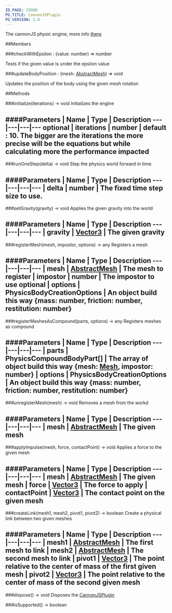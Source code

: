 ```yaml
---
ID_PAGE: 25008
PG_TITLE: CannonJSPlugin
PG_VERSION: 2.0
---
```


The cannonJS physic engine, more info [there](http://cannonjs.org/)





##Members

###checkWithEpsilon : (value: number) =&gt; number




Tests if the given value is under the epsilon value



###updateBodyPosition : (mesh: [AbstractMesh](/classes/AbstractMesh)) =&gt; void




Updates the position of the body using the given mesh rotation











##Methods

###initialize(iterations) &rarr; void
Initializes the engine





####Parameters
 | Name | Type | Description
---|---|---|---
optional | iterations | number | default : 10. The bigger are the iterations the more precise will be the equations but while calculating more the performance impacted
---

###runOneStep(delta) &rarr; void
Step the physics world forward in time.





####Parameters
 | Name | Type | Description
---|---|---|---
 | delta | number | The fixed time step size to use.
---

###setGravity(gravity) &rarr; void
Applies the given gravity into the world





####Parameters
 | Name | Type | Description
---|---|---|---
 | gravity | [Vector3](/classes/Vector3) | The given gravity
---

###registerMesh(mesh, impostor, options) &rarr; any
Registers a mesh





####Parameters
 | Name | Type | Description
---|---|---|---
 | mesh | [AbstractMesh](/classes/AbstractMesh) | The mesh to register
 | impostor | number | The impostor to use
optional | options | PhysicsBodyCreationOptions | An object build this way {mass: number, friction: number, restitution: number}
---

###registerMeshesAsCompound(parts, options) &rarr; any
Registers meshes as compound





####Parameters
 | Name | Type | Description
---|---|---|---
 | parts | PhysicsCompoundBodyPart[] | The array of object build this way {mesh: [Mesh](/classes/Mesh), impostor: number}
 | options | PhysicsBodyCreationOptions | An object build this way {mass: number, friction: number, restitution: number}
---

###unregisterMesh(mesh) &rarr; void
Removes a mesh from the workd





####Parameters
 | Name | Type | Description
---|---|---|---
 | mesh | [AbstractMesh](/classes/AbstractMesh) | The given mesh
---

###applyImpulse(mesh, force, contactPoint) &rarr; void
Applies a force to the given mesh





####Parameters
 | Name | Type | Description
---|---|---|---
 | mesh | [AbstractMesh](/classes/AbstractMesh) | The given mesh
 | force | [Vector3](/classes/Vector3) | The force to apply
 | contactPoint | [Vector3](/classes/Vector3) | The contact point on the given mesh
---

###createLink(mesh1, mesh2, pivot1, pivot2) &rarr; boolean
Create a physical link between two given meshes





####Parameters
 | Name | Type | Description
---|---|---|---
 | mesh1 | [AbstractMesh](/classes/AbstractMesh) | The first mesh to link
 | mesh2 | [AbstractMesh](/classes/AbstractMesh) | The second mesh to link
 | pivot1 | [Vector3](/classes/Vector3) | The point relative to the center of mass of the first given mesh
 | pivot2 | [Vector3](/classes/Vector3) | The point relative to the center of mass of the second given mesh
---

###dispose() &rarr; void
Disposes the [CannonJSPlugin](/classes/CannonJSPlugin)






###isSupported() &rarr; boolean

